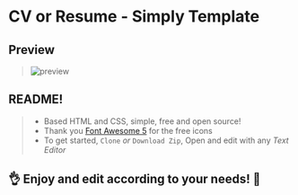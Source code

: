 # CV or Resume - Simply Template
## Preview
> ![preview](https://i.imgur.com/u9GwWKe.jpg)

## README!
>
> - Based HTML and CSS, simple, free and open source!
> - Thank you [Font Awesome 5](https://fontawesome.com/icons?d=gallery) for the free icons
> - To get started, `Clone` _or_ `Download Zip`, Open and edit with any _Text Editor_

## :ok_hand: Enjoy and edit according to your needs! :sparkling_heart:
